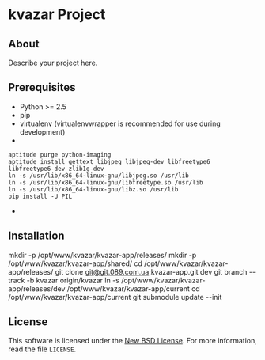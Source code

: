 
# kvazar Project #

## About ##

Describe your project here.

## Prerequisites ##

- Python >= 2.5
- pip
- virtualenv (virtualenvwrapper is recommended for use during development)
-

    aptitude purge python-imaging
    aptitude install gettext libjpeg libjpeg-dev libfreetype6 libfreetype6-dev zlib1g-dev
    ln -s /usr/lib/x86_64-linux-gnu/libjpeg.so /usr/lib
    ln -s /usr/lib/x86_64-linux-gnu/libfreetype.so /usr/lib
    ln -s /usr/lib/x86_64-linux-gnu/libz.so /usr/lib
    pip install -U PIL
-

## Installation ##

mkdir -p /opt/www/kvazar/kvazar-app/releases/
mkdir -p /opt/www/kvazar/kvazar-app/shared/
cd /opt/www/kvazar/kvazar-app/releases/
git clone git@git.089.com.ua:kvazar-app.git dev
git branch --track -b kvazar origin/kvazar
ln -s /opt/www/kvazar/kvazar-app/releases/dev /opt/www/kvazar/kvazar-app/current
cd /opt/www/kvazar/kvazar-app/current
git submodule update --init



License
-------
This software is licensed under the [New BSD License][BSD]. For more
information, read the file ``LICENSE``.

[BSD]: http://opensource.org/licenses/BSD-3-Clause
